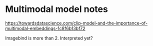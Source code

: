 # Multimodal model notes

https://towardsdatascience.com/clip-model-and-the-importance-of-multimodal-embeddings-1c8f6b13bf72

Imagebind is more than 2. Interpreted yet?